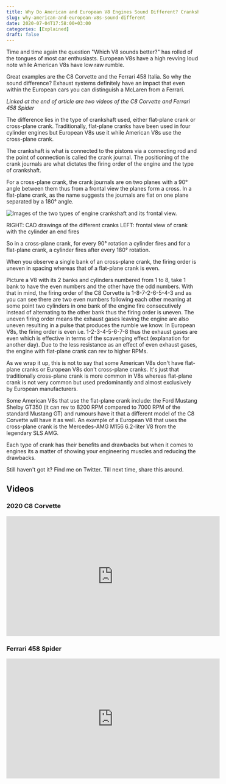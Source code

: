 ```yaml
---
title: Why Do American and European V8 Engines Sound Different? Crankshaft!
slug: why-american-and-european-v8s-sound-different
date: 2020-07-04T17:58:00+03:00
categories: [Explained]
draft: false
---
```


Time and time again the question "Which V8 sounds better?" has rolled of the tongues of most car enthusiasts. European V8s have a high revving loud note while American V8s have low raw rumble. 

<!--more-->

Great examples are the C8 Corvette and the Ferrari 458 Italia. So why the sound difference? Exhaust systems definitely have an impact that even within the European cars you can distinguish a McLaren from a Ferrari.

_Linked at the end of article are two videos of the C8 Corvette and Ferrari 458 Spider_

The difference lies in the type of crankshaft used, either flat-plane crank or cross-plane crank. Traditionally, flat-plane cranks have been used in four cylinder engines but European V8s use it while American V8s use the cross-plane crank.

The crankshaft is what is connected to the pistons via a connecting rod and the point of connection is called the crank journal. The positioning of the crank journals are what dictates the firing order of the engine and the type of crankshaft.

For a cross-plane crank, the crank journals are on two planes with a 90° angle between them thus from a frontal view the planes form a cross. In a flat-plane crank, as the name suggests the journals are flat on one plane separated by a 180° angle.

![Images of the two types of engine crankshaft and its frontal view.](https://www.hotrod.com/uploads/sites/21/2020/03/011-flat-plane-cross-plane-crank-differences.jpg?interpolation=lanczos-none&fit=around|660:558?fit=around%7C875:492)

RIGHT: CAD drawings of the different cranks LEFT: frontal view of crank with the cylinder an end fires

So in a cross-plane crank, for every 90° rotation a cylinder fires and for a flat-plane crank, a cylinder fires after every 180° rotation.

When you observe a single bank of an cross-plane crank, the firing order is uneven in spacing whereas that of a flat-plane crank is even.

Picture a V8 with its 2 banks and cylinders numbered from 1 to 8, take 1 bank to have the even numbers and the other have the odd numbers. With that in mind, the firing order of the C8 Corvette is 1-8-7-2-6-5-4-3 and as you can see there are two even numbers following each other meaning at some point two cylinders in one bank of the engine fire consecutively instead of alternating to the other bank thus the firing order is uneven. The uneven firing order means the exhaust gases leaving the engine are also uneven resulting in a pulse that produces the rumble we know. In European V8s, the firing order is even i.e. 1-2-3-4-5-6-7-8 thus the exhaust gases are even which is effective in terms of the scavenging effect (explanation for another day). Due to the less resistance as an effect of even exhaust gases, the engine with flat-plane crank can rev to higher RPMs.

As we wrap it up, this is not to say that some American V8s don't have flat-plane cranks or European V8s don't cross-plane cranks. It's just that traditionally cross-plane crank is more common in V8s whereas flat-plane crank is not very common but used predominantly and almost exclusively by European manufacturers.

Some American V8s that use the flat-plane crank include: the Ford Mustang Shelby GT350 (it can rev to 8200 RPM compared to 7000 RPM of the standard Mustang GT) and rumours have it that a different model of the C8 Corvette will have it as well. An example of a European V8 that uses the cross-plane crank is the Mercedes-AMG M156 6.2-liter V8 from the legendary SLS AMG.

Each type of crank has their benefits and drawbacks but when it comes to engines its a matter of showing your engineering muscles and reducing the drawbacks.

Still haven't got it? Find me on Twitter. Till next time, share this around.

## Videos
### 2020 C8 Corvette
<iframe width="560" height="315" src="https://www.youtube.com/embed/Twyl_8HgrH8" title="YouTube video player" frameborder="0" allow="accelerometer; autoplay; clipboard-write; encrypted-media; gyroscope; picture-in-picture" allowfullscreen></iframe>

### Ferrari 458 Spider
<iframe width="560" height="315" src="https://www.youtube.com/embed/b-89pbIWmhI" title="YouTube video player" frameborder="0" allow="accelerometer; autoplay; clipboard-write; encrypted-media; gyroscope; picture-in-picture" allowfullscreen></iframe>

